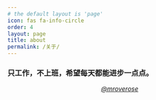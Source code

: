 ```yaml
---
# the default layout is 'page'
icon: fas fa-info-circle
order: 4
layout: page
title: about
permalink: /关于/
---
```


### 只工作，不上班，希望每天都能进步一点点。


<p class="message" style="text-align:center">
<a href="https://github.com/mroverose"><i class="fa fa-brands fa-github"></i><em>@mroverose</em>
</a>
</p>